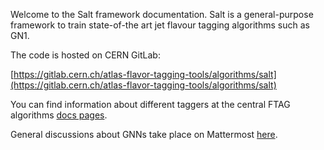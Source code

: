 Welcome to the Salt framework documentation.
Salt is a general-purpose framework to train state-of-the art jet flavour tagging algorithms such as GN1.

The code is hosted on CERN GitLab:

[https://gitlab.cern.ch/atlas-flavor-tagging-tools/algorithms/salt](https://gitlab.cern.ch/atlas-flavor-tagging-tools/algorithms/salt)

You can find information about different taggers at the central FTAG algorithms [docs pages](https://ftag.docs.cern.ch/algorithms/GNN/).

General discussions about GNNs take place on Mattermost [here](https://mattermost.web.cern.ch/aft-algs/channels/gnns).
